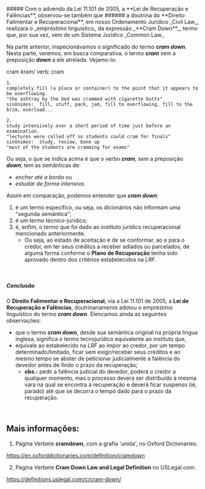 <br>
##### Com o advendo da Lei 11.101 de 2005, a **Lei de Recuperação e Falências**, observou-se também que
###### a doutrina do **Direito Falimentar e Recuperacional**, em nosso Ordenamento Jurídico _Civil Law_, realizara o _empréstimo linguístico_ da expressão _**Cram Down**_, termo que, por sua vez, vem de um Sistema Jurídico _Common Law_
<br>

Na parte anterior, inspecionávamos o significado do termo _**cram down**_. Nesta parte, veremos, em busca comparativa, o termo _**cram**_  sem a preposição _**down**_ a ele atrelada. Vejamo-lo:

cram
kram/
verb: cram

    1.
    completely fill (a place or container) to the point that it appears to be overflowing.
    "the ashtray by the bed was crammed with cigarette butts"
    sinônimos:	fill, stuff, pack, jam, fill to overflowing, fill to the brim, overload...

    2.
    study intensively over a short period of time just before an examination.
    "lectures were called off so students could cram for finals"
    sinônimos:	study, review, bone up
    "most of the students are cramming for exams"


Ou seja, o que se indica acima é que o verbo _**cram**_, sem a preposição _**down**_, tem as semânticas de:
+ _encher até a borda_ ou
+ _estudar de forma intensiva_.


Assim em comparação, podemos entender que _**cram down**_:

1. é um termo específico, ou seja, os dicionários não informam uma "segunda semântica";
2. é um termo técnico-jurídico;
3. é, enfim, o termo que foi dado ao instituto jurídico recuperacional mencionado anteriormente.
    + Ou seja, ao estado de aceitação e de se conformar, ao e para o credor, em ter seus créditos a receber adiados ou parcelados, de alguma forma conforme o **Plano de Recuperação** tenha sido aprovado dentro dos critérios estabelecidos na _LRF_.

<br>

##### Conclusão

O **Direito Falimentar e Recuperacional**, via a Lei 11.101 de 2005, a **Lei de Recuperação e Falências**, doutrinariamente adotou o empréstimo linguístico do termo _**cram down**_. Elencamos ainda as seguintes observações:

- que o termo _**cram down**_, desde sua semântica original na própria língua inglesa, significa o termo tecnojurídico equivalente ao instituto que,
- equivale ao estabelecido na _LRF_ ao impor ao credor, por um tempo determinado/limitado, ficar sem exigir/receber seus créditos e ao mesmo tempo se abster de peticionar judicialmente a falência do devedor antes de findo o prazo da recuperação;
    + **obs.:** pedir a falência judicial do devedor, poderá o credor a qualquer momento, mas o processo deverá ser distribuído à mesma vara na qual se encontra a recuperação e deverá ficar suspenso (ié, parado) até que se decorra o tempo dado para o prazo da recuperação.

<cite style="font-size:small">
</cite>

<br>

Mais informações:
-----------------

1) Página Verbete **cramdown**, com a grafia 'unida', no Oxford Dictionaries:

https://en.oxforddictionaries.com/definition/cramdown

2) Página Verbete **Cram Down Law and Legal Definition** no USLegal.com:

https://definitions.uslegal.com/c/cram-down/
